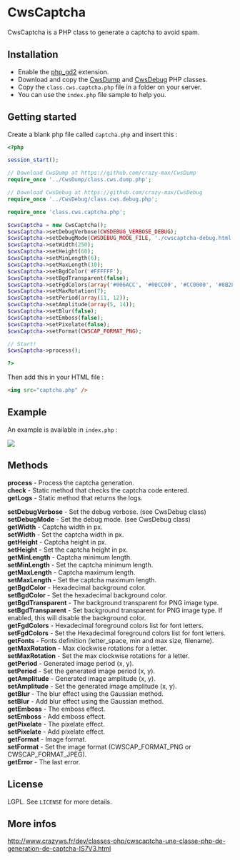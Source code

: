 # CwsCaptcha

CwsCaptcha is a PHP class to generate a captcha to avoid spam.

## Installation

* Enable the [php_gd2](http://www.php.net/manual/en/book.image.php) extension.
* Download and copy the [CwsDump](https://github.com/crazy-max/CwsDump) and [CwsDebug](https://github.com/crazy-max/CwsDebug) PHP classes.
* Copy the ``class.cws.captcha.php`` file in a folder on your server.
* You can use the ``index.php`` file sample to help you.

## Getting started

Create a blank php file called ``captcha.php`` and insert this :

```php
<?php

session_start();

// Download CwsDump at https://github.com/crazy-max/CwsDump
require_once '../CwsDump/class.cws.dump.php';

// Download CwsDebug at https://github.com/crazy-max/CwsDebug
require_once '../CwsDebug/class.cws.debug.php';

require_once 'class.cws.captcha.php';

$cwsCaptcha = new CwsCaptcha();
$cwsCaptcha->setDebugVerbose(CWSDEBUG_VERBOSE_DEBUG);
$cwsCaptcha->setDebugMode(CWSDEBUG_MODE_FILE, './cwscaptcha-debug.html', true);
$cwsCaptcha->setWidth(250);
$cwsCaptcha->setHeight(60);
$cwsCaptcha->setMinLength(6);
$cwsCaptcha->setMaxLength(10);
$cwsCaptcha->setBgdColor('#FFFFFF');
$cwsCaptcha->setBgdTransparent(false);
$cwsCaptcha->setFgdColors(array('#006ACC', '#00CC00', '#CC0000', '#8B28FA', '#FF7007'));
$cwsCaptcha->setMaxRotation(7);
$cwsCaptcha->setPeriod(array(11, 12));
$cwsCaptcha->setAmplitude(array(5, 14));
$cwsCaptcha->setBlur(false);
$cwsCaptcha->setEmboss(false);
$cwsCaptcha->setPixelate(false);
$cwsCaptcha->setFormat(CWSCAP_FORMAT_PNG);

// Start!
$cwsCaptcha->process();

?>
```

Then add this in your HTML file :

```html
<img src="captcha.php" />
```

## Example

An example is available in ``index.php`` :

![](http://static.crazyws.fr/resources/blog/2013/05/cwscaptcha-example.png)

## Methods

**process** - Process the captcha generation.<br />
**check** - Static method that checks the captcha code entered.<br />
**getLogs** - Static method that returns the logs.<br />

**setDebugVerbose** - Set the debug verbose. (see CwsDebug class)<br />
**setDebugMode** - Set the debug mode. (see CwsDebug class)<br />
**getWidth** - Captcha width in px.<br />
**setWidth** - Set the captcha width in px.<br />
**getHeight** - Captcha height in px.<br />
**setHeight** - Set the captcha height in px.<br />
**getMinLength** - Captcha minimum length.<br />
**setMinLength** - Set the captcha minimum length.<br />
**getMaxLength** - Captcha maximum length.<br />
**setMaxLength** - Set the captcha maximum length.<br />
**getBgdColor** - Hexadecimal background color.<br />
**setBgdColor** - Set the hexadecimal background color.<br />
**getBgdTransparent** - The background transparent for PNG image type.<br />
**setBgdTransparent** - Set background transparent for PNG image type. If enabled, this will disable the background color.<br />
**getFgdColors** - Hexadecimal foreground colors list for font letters.<br />
**setFgdColors** - Set the Hexadecimal foreground colors list for font letters.<br />
**getFonts** - Fonts definition (letter_space, min and max size, filename).<br />
**getMaxRotation** - Max clockwise rotations for a letter.<br />
**setMaxRotation** - Set the max clockwise rotations for a letter.<br />
**getPeriod** - Generated image period (x, y).<br />
**setPeriod** - Set the generated image period (x, y).<br />
**getAmplitude** - Generated image amplitude (x, y).<br />
**setAmplitude** - Set the generated image amplitude (x, y).<br />
**getBlur** - The blur effect using the Gaussian method.<br />
**setBlur** - Add blur effect using the Gaussian method.<br />
**getEmboss** - The emboss effect.<br />
**setEmboss** - Add emboss effect.<br />
**getPixelate** - The pixelate effect.<br />
**setPixelate** - Add pixelate effect.<br />
**getFormat** - Image format.<br />
**setFormat** - Set the image format (CWSCAP_FORMAT_PNG or CWSCAP_FORMAT_JPEG).<br />
**getError** - The last error.<br />

## License

LGPL. See ``LICENSE`` for more details.

## More infos

http://www.crazyws.fr/dev/classes-php/cwscaptcha-une-classe-php-de-generation-de-captcha-IS7V3.html
